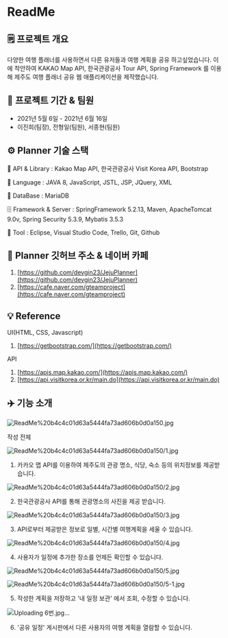 # ReadMe

## 🗒️ 프로젝트 개요

다양한 여행 플래너를 사용하면서 다른 유저들과 여행 계획을 공유 하고싶었습니다. 이에 착안하여 KAKAO Map API, 한국관광공사 Tour API, Spring Framework 를 이용해 제주도 여행 플래너 공유 웹 애플리케이션을 제작했습니다.

## 🚩 프로젝트 기간 & 팀원

- 2021년 5월 6일 - 2021년 6월 16일
- 이진희(팀장), 전형일(팀원), 서종현(팀원)

## ⚙️ Planner 기술 스택

📃 API & Library : Kakao Map API, 한국관광공사 Visit Korea API, Bootstrap

💬 Language : JAVA 8, JavaScript, JSTL, JSP, JQuery, XML

💾 DataBase : MariaDB

🗄️ Framework & Server :  SpringFramework 5.2.13, Maven,  ApacheTomcat 9.0v, Spring Security 5.3.9,  Mybatis 3.5.3

🔨 Tool : Eclipse, Visual Studio Code, Trello, Git, Github

## 🔗 Planner 깃허브 주소 & 네이버 카페

1. [https://github.com/devgin23/JejuPlanner](https://github.com/devgin23/JejuPlanner)
2. [https://cafe.naver.com/gteamproject](https://cafe.naver.com/gteamproject)

## 💡 Reference

UI(HTML, CSS, Javascript)

1. [https://getbootstrap.com/](https://getbootstrap.com/)

API

1. [https://apis.map.kakao.com/](https://apis.map.kakao.com/)
2. [https://api.visitkorea.or.kr/main.do](https://api.visitkorea.or.kr/main.do)

## ✈️ 기능 소개

![ReadMe%20b4c4c01d63a5444fa73ad606b0d0a150.jpg](ReadMe%20b4c4c01d63a5444fa73ad606b0d0a150.jpg)

작성 전체

![ReadMe%20b4c4c01d63a5444fa73ad606b0d0a150/1.jpg](ReadMe%20b4c4c01d63a5444fa73ad606b0d0a150/1.jpg)

1. 카카오 맵 API를 이용하여 제주도의 관광 명소, 식당, 숙소 등의 위치정보를 제공받습니다.

![ReadMe%20b4c4c01d63a5444fa73ad606b0d0a150/2.jpg](ReadMe%20b4c4c01d63a5444fa73ad606b0d0a150/2.jpg)

2. 한국관광공사 API를 통해 관광명소의 사진을 제공 받습니다. 

![ReadMe%20b4c4c01d63a5444fa73ad606b0d0a150/3.jpg](ReadMe%20b4c4c01d63a5444fa73ad606b0d0a150/3.jpg)

3. API로부터 제공받은 정보로 일별, 시간별 여행계획을 세울 수 있습니다.

![ReadMe%20b4c4c01d63a5444fa73ad606b0d0a150/4.jpg](ReadMe%20b4c4c01d63a5444fa73ad606b0d0a150/4.jpg)

4. 사용자가 일정에 추가한 장소를 언제든 확인할 수 있습니다.

![ReadMe%20b4c4c01d63a5444fa73ad606b0d0a150/5.jpg](ReadMe%20b4c4c01d63a5444fa73ad606b0d0a150/5.jpg)

![ReadMe%20b4c4c01d63a5444fa73ad606b0d0a150/5-1.jpg](ReadMe%20b4c4c01d63a5444fa73ad606b0d0a150/5-1.jpg)

5. 작성한 계획을 저장하고 '내 일정 보관' 에서 조회, 수정할 수 있습니다.

![Uploading 6번.jpg…]()




6. '공유 일정' 게시판에서 다른 사용자의 여행 계획을 열람할 수 있습니다.
